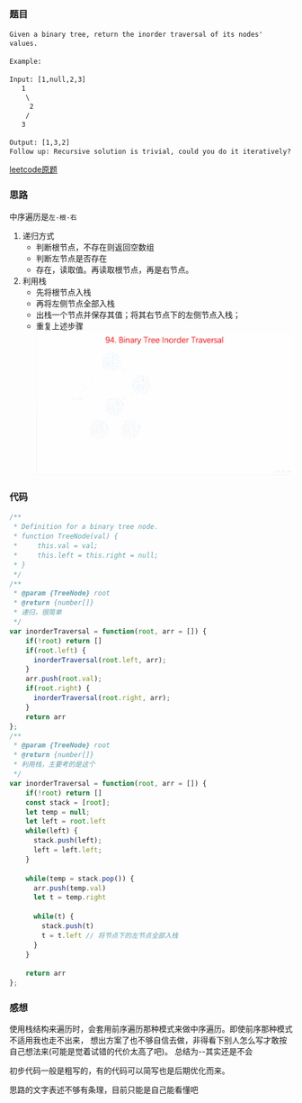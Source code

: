 ### 题目
```
Given a binary tree, return the inorder traversal of its nodes' values.

Example:

Input: [1,null,2,3]
   1
    \
     2
    /
   3

Output: [1,3,2]
Follow up: Recursive solution is trivial, could you do it iteratively?
```
[leetcode原题](https://leetcode.com/problems/binary-tree-inorder-traversal/)

### 思路
中序遍历是`左-根-右`
1. 递归方式
    - 判断根节点，不存在则返回空数组
    - 判断左节点是否存在
    - 存在，读取值。再读取根节点，再是右节点。
2. 利用栈
    - 先将根节点入栈
    - 再将左侧节点全部入栈
    - 出栈一个节点并保存其值；将其右节点下的左侧节点入栈；
    - 重复上述步骤
![中序遍历图解](../assets/94.binary-tree-inorder-traversal.gif)

### 代码
```js
/**
 * Definition for a binary tree node.
 * function TreeNode(val) {
 *     this.val = val;
 *     this.left = this.right = null;
 * }
 */
/**
 * @param {TreeNode} root
 * @return {number[]}
 * 递归，很简单
 */
var inorderTraversal = function(root, arr = []) {
    if(!root) return []
    if(root.left) {
      inorderTraversal(root.left, arr);
    }
    arr.push(root.val);
    if(root.right) {
      inorderTraversal(root.right, arr);
    }
    return arr
};
/**
 * @param {TreeNode} root
 * @return {number[]}
 * 利用栈，主要考的是这个
 */
var inorderTraversal = function(root, arr = []) {
    if(!root) return []
    const stack = [root];
    let temp = null;
    let left = root.left
    while(left) {
      stack.push(left);
      left = left.left;
    }

    while(temp = stack.pop()) {
      arr.push(temp.val)
      let t = temp.right

      while(t) {
        stack.push(t)
        t = t.left // 将节点下的左节点全部入栈
      }
    }
    
    return arr
};
```

### 感想
使用栈结构来遍历时，会套用前序遍历那种模式来做中序遍历。即使前序那种模式不适用我也走不出来，
想出方案了也不够自信去做，非得看下别人怎么写才敢按自己想法来(可能是觉着试错的代价太高了吧)。
总结为--其实还是不会

初步代码一般是粗写的，有的代码可以简写也是后期优化而来。

思路的文字表述不够有条理，目前只能是自己能看懂吧
